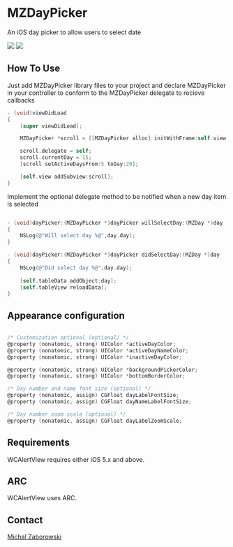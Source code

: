 MZDayPicker
===========

An iOS day picker to allow users to select date

[![](https://raw.github.com/m1entus/MZDayPicker/master/Screens/screen1.png)](https://raw.github.com/m1entus/MZDayPicker/master/Screens/screen1@2x.png)
[![](https://raw.github.com/m1entus/MZDayPicker/master/Screens/screen2.png)](https://raw.github.com/m1entus/MZDayPicker/master/Screens/screen2@2x.png)

## How To Use

Just add MZDayPicker library files to your project and declare MZDayPicker in your controller to conform to the MZDayPicker delegate to recieve callbacks

``` objective-c
- (void)viewDidLoad
{
    [super viewDidLoad];

	MZDayPicker *scroll = [[MZDayPicker alloc] initWithFrame:self.view.bounds dayCellSize:CGSizeMake(64, 64) dayCellFooterHeight:4 month:9 year:2013];

    scroll.delegate = self;
    scroll.currentDay = 15;
    [scroll setActiveDaysFrom:5 toDay:20];

    [self.view addSubview:scroll];
}
```
Implement the optional delegate method to be notified when a new day item is selected

``` objective-c

- (void)dayPicker:(MZDayPicker *)dayPicker willSelectDay:(MZDay *)day
{
    NSLog(@"Will select day %@",day.day);
}

- (void)dayPicker:(MZDayPicker *)dayPicker didSelectDay:(MZDay *)day
{
    NSLog(@"Did select day %@",day.day);
    
    [self.tableData addObject:day];
    [self.tableView reloadData];
}

```

## Appearance configuration

``` objective-c

/* Customization optional (optional) */
@property (nonatomic, strong) UIColor *activeDayColor;
@property (nonatomic, strong) UIColor *activeDayNameColor;
@property (nonatomic, strong) UIColor *inactiveDayColor;

@property (nonatomic, strong) UIColor *backgroundPickerColor;
@property (nonatomic, strong) UIColor *bottomBorderColor;

/* Day number and name font size (optional) */
@property (nonatomic, assign) CGFloat dayLabelFontSize;
@property (nonatomic, assign) CGFloat dayNameLabelFontSize;

/* Day number zoom scale (optional) */
@property (nonatomic, assign) CGFloat dayLabelZoomScale;

```

## Requirements

WCAlertView requires either iOS 5.x and above.

## ARC

WCAlertView uses ARC.

## Contact

[Michal Zaborowski](http://github.com/m1entus) 

